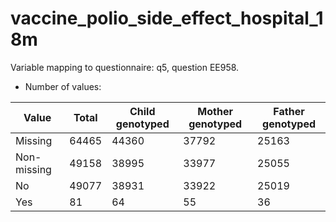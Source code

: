 # vaccine_polio_side_effect_hospital_18m
Variable mapping to questionnaire: q5, question EE958.
- Number of values:

| Value | Total | Child genotyped | Mother genotyped | Father genotyped |
| ----- | ----- | --------------- | ---------------- | ---------------- |
| Missing | 64465 | 44360 | 37792 | 25163 |
| Non-missing | 49158 | 38995 | 33977 | 25055 |
| No | 49077 | 38931 | 33922 |25019 |
| Yes | 81 | 64 | 55 |36 |



